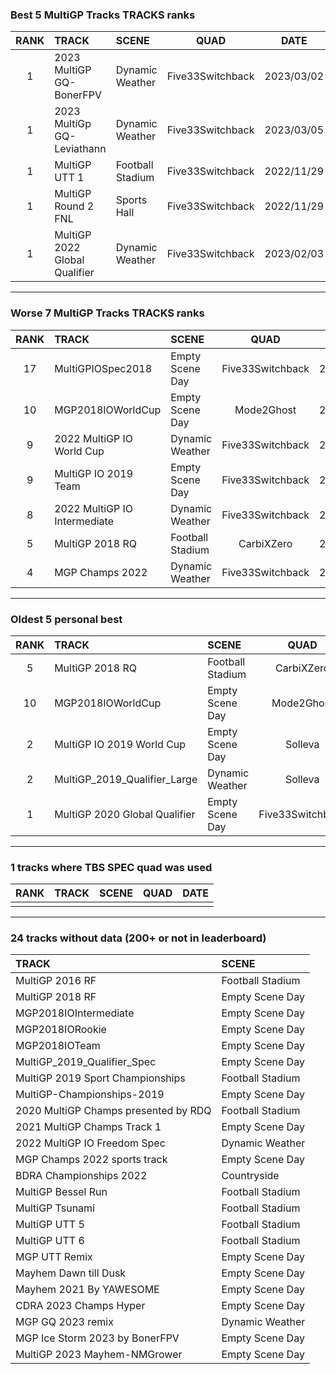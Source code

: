 ### Best 5 MultiGP Tracks TRACKS ranks
|RANK|TRACK|SCENE|QUAD|DATE|
|:---:|:---|:---|:---:|:---:|
|1|2023 MultiGP GQ-BonerFPV|Dynamic Weather|Five33Switchback|2023/03/02|
|1|2023 MultiGp GQ-Leviathann|Dynamic Weather|Five33Switchback|2023/03/05|
|1|MultiGP UTT 1|Football Stadium|Five33Switchback|2022/11/29|
|1|MultiGP Round 2 FNL|Sports Hall|Five33Switchback|2022/11/29|
|1|MultiGP 2022 Global Qualifier|Dynamic Weather|Five33Switchback|2023/02/03|
---
### Worse 7 MultiGP Tracks TRACKS ranks
|RANK|TRACK|SCENE|QUAD|DATE|
|:---:|:---|:---|:---:|:---:|
|17|MultiGPIOSpec2018|Empty Scene Day|Five33Switchback|2022/11/12|
|10|MGP2018IOWorldCup|Empty Scene Day|Mode2Ghost|2020/12/12|
|9|2022 MultiGP IO World Cup|Dynamic Weather|Five33Switchback|2022/06/05|
|9|MultiGP IO 2019 Team|Empty Scene Day|Five33Switchback|2022/11/29|
|8|2022 MultiGP IO Intermediate|Dynamic Weather|Five33Switchback|2022/06/07|
|5|MultiGP 2018 RQ|Football Stadium|CarbiXZero|2020/08/08|
|4|MGP Champs 2022|Dynamic Weather|Five33Switchback|2022/12/04|
---
### Oldest 5 personal best
|RANK|TRACK|SCENE|QUAD|DATE|
|:---:|:---|:---|:---:|:---:|
|5|MultiGP 2018 RQ|Football Stadium|CarbiXZero|2020/08/08|
|10|MGP2018IOWorldCup|Empty Scene Day|Mode2Ghost|2020/12/12|
|2|MultiGP IO 2019 World Cup|Empty Scene Day|Solleva|2022/01/07|
|2|MultiGP_2019_Qualifier_Large|Dynamic Weather|Solleva|2022/01/14|
|1|MultiGP 2020 Global Qualifier|Empty Scene Day|Five33Switchback|2022/02/20|
---
### 1 tracks where TBS SPEC quad was used
|RANK|TRACK|SCENE|QUAD|DATE|
|:---:|:---|:---|:---:|:---:|
||||||
---
### 24 tracks without data (200+ or not in leaderboard)
|TRACK|SCENE|
|:---|:---|
|MultiGP 2016 RF|Football Stadium|
|MultiGP 2018 RF|Empty Scene Day|
|MGP2018IOIntermediate|Empty Scene Day|
|MGP2018IORookie|Empty Scene Day|
|MGP2018IOTeam|Empty Scene Day|
|MultiGP_2019_Qualifier_Spec|Empty Scene Day|
|MultiGP 2019 Sport Championships|Football Stadium|
|MultiGP-Championships-2019|Empty Scene Day|
|2020 MultiGP Champs presented by RDQ|Football Stadium|
|2021 MultiGP Champs Track 1|Empty Scene Day|
|2022 MultiGP IO Freedom Spec|Dynamic Weather|
|MGP Champs 2022 sports track|Empty Scene Day|
|BDRA Championships 2022|Countryside|
|MultiGP Bessel Run|Football Stadium|
|MultiGP Tsunami|Football Stadium|
|MultiGP UTT 5|Football Stadium|
|MultiGP UTT 6|Football Stadium|
|MGP UTT Remix|Empty Scene Day|
|Mayhem Dawn till Dusk|Empty Scene Day|
|Mayhem 2021 By YAWESOME|Empty Scene Day|
|CDRA 2023  Champs Hyper|Empty Scene Day|
|MGP GQ 2023 remix|Dynamic Weather|
|MGP Ice Storm 2023 by BonerFPV|Empty Scene Day|
|MultiGP 2023 Mayhem-NMGrower|Empty Scene Day|
